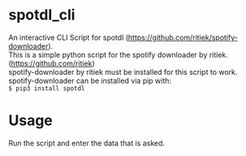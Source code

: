 # spotdl_cli
An interactive CLI Script for spotdl (https://github.com/ritiek/spotify-downloader). <br />
This is a simple python script for the spotify downloader by ritiek. (https://github.com/ritiek) <br />
spotify-downloader by ritiek must be installed for this script to work. <br />
spotify-downloader can be installed via pip with: <br />
```$ pip3 install spotdl```
# Usage
Run the script and enter the data that is asked.

